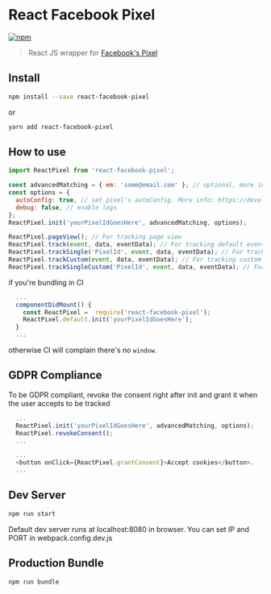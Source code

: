 # React Facebook Pixel

[![npm](https://img.shields.io/npm/@bettercart/react-facebook-pixel.svg)](https://www.npmjs.com/package/@bettercart/react-facebook-pixel)

> React JS wrapper for [Facebook's Pixel](https://developers.facebook.com/docs/facebook-pixel)

## Install

```bash
npm install --save react-facebook-pixel

```

or

```bash
yarn add react-facebook-pixel

```

## How to use

```js
import ReactPixel from 'react-facebook-pixel';

const advancedMatching = { em: 'some@email.com' }; // optional, more info: https://developers.facebook.com/docs/facebook-pixel/advanced/advanced-matching
const options = {
  autoConfig: true, // set pixel's autoConfig. More info: https://developers.facebook.com/docs/facebook-pixel/advanced/
  debug: false, // enable logs
};
ReactPixel.init('yourPixelIdGoesHere', advancedMatching, options);

ReactPixel.pageView(); // For tracking page view
ReactPixel.track(event, data, eventData); // For tracking default events. More info about standard events: https://developers.facebook.com/docs/facebook-pixel/implementation/conversion-tracking#standard-events
ReactPixel.trackSingle('PixelId', event, data, eventData); // For tracking default events.
ReactPixel.trackCustom(event, data, eventData); // For tracking custom events. More info about custom events: https://developers.facebook.com/docs/facebook-pixel/implementation/conversion-tracking#custom-events
ReactPixel.trackSingleCustom('PixelId', event, data, eventData); // For tracking custom events.
```

if you're bundling in CI

```js
  ...
  componentDidMount() {
    const ReactPixel =  require('react-facebook-pixel');
    ReactPixel.default.init('yourPixelIdGoesHere');
  }
  ...
```

otherwise CI will complain there's no `window`.

## GDPR Compliance

To be GDPR compliant, revoke the consent right after init and grant it when the user accepts to be tracked

```js
  ...
  ReactPixel.init('yourPixelIdGoesHere', advancedMatching, options);
  ReactPixel.revokeConsent();
  ...

  ...
  <button onClick={ReactPixel.grantConsent}>Accept cookies</button>.
  ...
```

## Dev Server

```bash
npm run start

```

Default dev server runs at localhost:8080 in browser.
You can set IP and PORT in webpack.config.dev.js

## Production Bundle

```bash
npm run bundle
```
